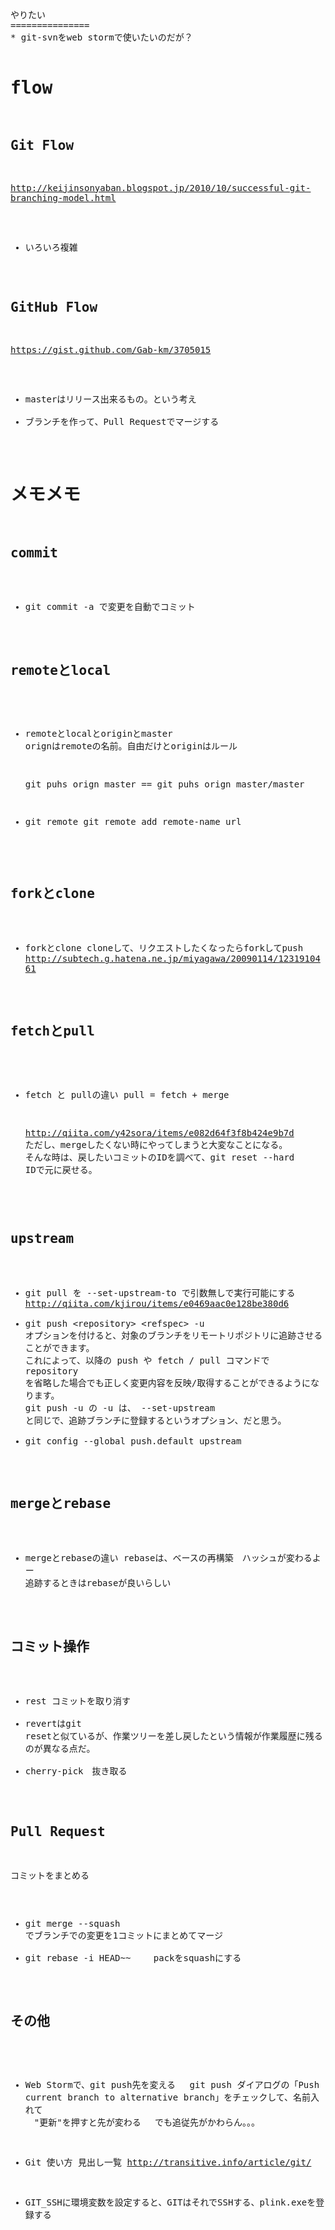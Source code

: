
<!-- saved from url=(0062)https://raw.githubusercontent.com/saitofjp/test/master/memo.md -->
<html><head><meta http-equiv="Content-Type" content="text/html; charset=UTF-8"><meta name="chromesniffer" id="chromesniffer_meta" content="{}"><script type="text/javascript" src="chrome-extension://homgcnaoacgigpkkljjjekpignblkeae/detector.js"></script></head><body><pre style="word-wrap: break-word; white-space: pre-wrap;">やりたい
===============
* git-svnをweb stormで使いたいのだが？


flow
====

Git Flow
----
http://keijinsonyaban.blogspot.jp/2010/10/successful-git-branching-model.html
* いろいろ複雑

GitHub Flow
--
https://gist.github.com/Gab-km/3705015
* masterはリリース出来るもの。という考え
* ブランチを作って、Pull Requestでマージする


メモメモ
====

commit
----
* git commit -a で変更を自動でコミット

remoteとlocal
----
* remoteとlocalとoriginとmaster
  orignはremoteの名前。自由だけとoriginはルール

  git puhs orign master
  ==   git puhs orign master/master

* git remote
    git remote add remote-name url

forkとclone
----
* forkとclone
   cloneして、リクエストしたくなったらforkしてpush
   http://subtech.g.hatena.ne.jp/miyagawa/20090114/1231910461

fetchとpull
----
* fetch と pullの違い
  pull = fetch + merge

  http://qiita.com/y42sora/items/e082d64f3f8b424e9b7d
    ただし、mergeしたくない時にやってしまうと大変なことになる。
    そんな時は、戻したいコミットのIDを調べて、git reset --hard IDで元に戻せる。

upstream
----
* git pull を --set-upstream-to で引数無しで実行可能にする
  http://qiita.com/kjirou/items/e0469aac0e128be380d6
*  git push &lt;repository&gt; &lt;refspec&gt;
  -u オプションを付けると、対象のブランチをリモートリポジトリに追跡させることができます。 これによって、以降の push や fetch / pull コマンドで repository を省略した場合でも正しく変更内容を反映/取得することができるようになります。
  git push -u の -u は、 --set-upstream と同じで、追跡ブランチに登録するというオプション、だと思う。
* git config --global push.default upstream

mergeとrebase
---
* mergeとrebaseの違い
   rebaseは、ベースの再構築　ハッシュが変わるよー
   追跡するときはrebaseが良いらしい


コミット操作
----
* rest コミットを取り消す
* revertはgit resetと似ているが、作業ツリーを差し戻したという情報が作業履歴に残るのが異なる点だ。
* cherry-pick　抜き取る

Pull Request
---
コミットをまとめる
* git merge --squash でブランチでの変更を1コミットにまとめてマージ
* git rebase -i HEAD~~
　　packをsquashにする


その他
----
* Web Stormで、git push先を変える
　git push ダイアログの「Push current branch to alternative branch」をチェックして、名前入れて
　"更新"を押すと先が変わる
　でも追従先がかわらん。。。

* Git 使い方 見出し一覧
   http://transitive.info/article/git/

* GIT_SSHに環境変数を設定すると、GITはそれでSSHする、plink.exeを登録する

</pre></body></html>